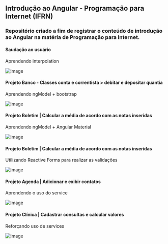 <h2>Introdução ao Angular - Programação para Internet (IFRN)</h2>

<h3>Repositório criado a fim de registrar o conteúdo de introdução ao Angular na matéria de Programação para Internet.</h3>

<h4>Saudação ao usuário</h4>
Aprendendo interpolation 

![image](https://user-images.githubusercontent.com/94142714/185023806-bf56345b-a91b-4088-a5be-8cea7547e793.png)

<h4>Projeto Banco - Classes conta e correntista > debitar e depositar quantia</h4>
Aprendendo ngModel + bootstrap

![image](https://user-images.githubusercontent.com/94142714/185026231-1c7e3c50-aec2-4c62-91a3-04a972d9018c.png)

<h4>Projeto Boletim | Calcular a média de acordo com as notas inseridas</h4>
Aprendendo ngModel + Angular Material

![image](https://user-images.githubusercontent.com/94142714/185826603-0999584b-959b-46c4-9a3f-05fece2bd57e.png)

<h4>Projeto Boletim | Calcular a média de acordo com as notas inseridas</h4>
Utilizando Reactive Forms para realizar as validações

![image](https://user-images.githubusercontent.com/94142714/185827160-9eb94955-b8dd-4dcf-a9a1-b96e191cf9d2.png)

<h4>Projeto Agenda | Adicionar e exibir contatos</h4>
Aprendendo o uso do service

![image](https://user-images.githubusercontent.com/94142714/189364120-6ccf93e6-7557-4212-8b5b-5c0f4431a083.png)

<h4>Projeto Clínica | Cadastrar consultas e calcular valores</h4>
Reforçando uso de services

![image](https://user-images.githubusercontent.com/94142714/189365001-8d2f3e63-e29f-4f3d-9032-528d843a4bf2.png)
